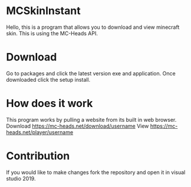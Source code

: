 # MCSkinInstant
Hello, this is a program that allows you to download and view minecraft skin. This is using the MC-Heads API.
# Download
Go to packages and click the latest version exe and application. Once downloaded click the setup install.
# How does it work
This program works by pulling a website from its built in web browser.
Download https://mc-heads.net/download/username
View https://mc-heads.net/player/username
# Contribution
If you would like to make changes fork the repository and open it in visual studio 2019.

